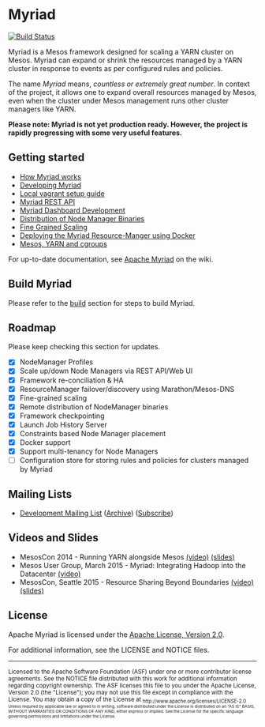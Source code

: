 # Myriad

[![Build Status](https://travis-ci.org/apache/incubator-myriad.svg)](https://travis-ci.org/apache/incubator-myriad)

Myriad is a Mesos framework designed for scaling a YARN cluster on Mesos. Myriad can expand or shrink the resources managed by a YARN cluster in response to events as per configured rules and policies.

The name _Myriad_ means, _countless or extremely great number_. In context of the project, it allows one to expand overall resources managed by Mesos, even when the cluster under Mesos management runs other cluster managers like YARN.

**Please note: Myriad is not yet production ready. However, the project is rapidly progressing with some very useful features.** 

## Getting started

* [How Myriad works](docs/how-it-works.md)
* [Developing Myriad](docs/myriad-dev.md)
* [Local vagrant setup guide](docs/vagrant.md)
* [Myriad REST API](docs/API.md)
* [Myriad Dashboard Development](docs/myriad-dashboard.md)
* [Distribution of Node Manager Binaries](docs/myriad-remote-distribution-configuration.md)
* [Fine Grained Scaling](docs/myriad-fine-grained-scaling.md)
* [Deploying the Myriad Resource-Manger using Docker](docker/README.md)
* [Mesos, YARN and cgroups](docs/cgroups.md)

For up-to-date documentation, see [Apache Myriad](https://cwiki.apache.org/confluence/display/MYRIAD/Myriad+Home) on the wiki.

## Build Myriad
Please refer to the [build](docs/myriad-dev.md#step-1-build-myriad) section for steps to build Myriad.

## Roadmap
Please keep checking this section for updates.

- [x] NodeManager Profiles
- [x] Scale up/down Node Managers via REST API/Web UI
- [x] Framework re-conciliation & HA
- [x] ResourceManager failover/discovery using Marathon/Mesos-DNS
- [x] Fine-grained scaling
- [x] Remote distribution of NodeManager binaries
- [x] Framework checkpointing
- [x] Launch Job History Server
- [x] Constraints based Node Manager placement
- [x] Docker support
- [x] Support multi-tenancy for Node Managers
- [ ] Configuration store for storing rules and policies for clusters managed by Myriad

## Mailing Lists

* [Development Mailing List](mailto:dev@myriad.incubator.apache.org) ([Archive](https://mail-archives.apache.org/mod_mbox/myriad-dev/)) ([Subscribe](mailto:dev-subscribe@myriad.incubator.apache.org))

## Videos and Slides
* MesosCon 2014 - Running YARN alongside Mesos [(video)](https://www.youtube.com/watch?v=d7vZWm_xS9c) [(slides)](https://speakerdeck.com/mohit/running-yarn-alongside-mesos-mesoscon-2014)
* Mesos User Group, March 2015 - Myriad: Integrating Hadoop into the Datacenter [(video)](http://www.youtube.com/watch?v=UMu9n4f62GI)
* MesosCon, Seattle 2015 - Resource Sharing Beyond Boundaries [(video)](https://www.youtube.com/watch?v=lU2VE08fOD4) [(slides)](http://events.linuxfoundation.org/sites/events/files/slides/Apache_Myriad_MesosCon_2015.pdf)

## License

Apache Myriad is licensed under the [Apache License, Version 2.0](http://www.apache.org/licenses/LICENSE-2.0).

For additional information, see the LICENSE and NOTICE files.

---
<sub>
Licensed to the Apache Software Foundation (ASF) under one
or more contributor license agreements.  See the NOTICE file
distributed with this work for additional information
regarding copyright ownership.  The ASF licenses this file
to you under the Apache License, Version 2.0 (the
"License"); you may not use this file except in compliance
with the License.  You may obtain a copy of the License at

<sub>
  http://www.apache.org/licenses/LICENSE-2.0

<sub>
Unless required by applicable law or agreed to in writing,
software distributed under the License is distributed on an
"AS IS" BASIS, WITHOUT WARRANTIES OR CONDITIONS OF ANY
KIND, either express or implied.  See the License for the
specific language governing permissions and limitations
under the License.
